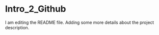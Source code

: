 # Intro_2_Github
I am editing the README file. Adding some more details about the project description.
